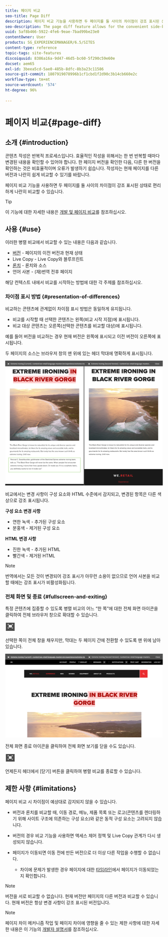 ```yaml
---
title: 페이지 비교
seo-title: Page Diff
description: 페이지 비교 기능을 사용하면 두 페이지를 둘 사이의 차이점이 강조 표시된 상태로 편리하게 나란히 비교할 수 있습니다.
seo-description: The page diff feature allows for the convenient side-by-side comparison of two pages with their differences highlighted.
uuid: 5af8b466-5922-4fe6-9eae-7bad99be23e0
contentOwner: User
products: SG_EXPERIENCEMANAGER/6.5/SITES
content-type: reference
topic-tags: site-features
discoiquuid: 8386a16a-9d47-46d5-bc60-5f290c59e60e
docset: aem65
exl-id: 3beea5cd-5ae0-485b-8dfc-8b3a23c11586
source-git-commit: 1807919078996b1cf1cbd1f2d90c3b14cb660e2c
workflow-type: tm+mt
source-wordcount: '574'
ht-degree: 96%

---
```


# 페이지 비교{#page-diff}

## 소개 {#introduction}

콘텐츠 작성은 반복적 프로세스입니다. 효율적인 작성을 위해서는 한 번 반복할 때마다 변경된 내용을 확인할 수 있어야 합니다. 한 페이지 버전을 확인한 다음, 다른 한 버전을 확인하는 것은 비효율적이며 오류가 발생하기 쉽습니다. 작성자는 현재 페이지를 다른 버전과 나란히 쉽게 비교할 수 있기를 바랍니다.

페이지 비교 기능을 사용하면 두 페이지를 둘 사이의 차이점이 강조 표시된 상태로 편리하게 나란히 비교할 수 있습니다.

>[!TIP]
>
>이 기능에 대한 자세한 내용은 [개발 및 페이지 비교](/help/sites-developing/pagediff.md#operation-details)를 참조하십시오.

## 사용 {#use}

이러한 병렬 비교에서 비교할 수 있는 내용은 다음과 같습니다.

* [버전](/help/sites-authoring/working-with-page-versions.md#comparing-a-version-with-current-page) - 페이지의 이전 버전과 현재 상태
* [](/help/sites-administering/msm-livecopy.md#comparing-a-live-copy-page-with-a-blueprint-page)Live Copy - Live Copy와 블루프린트
* [론치](/help/sites-authoring/launches-editing.md#comparing-a-launch-page-to-its-source-page) - 론치와 소스
* [](/help/sites-administering/tc-manage.md#comparing-language-copies)언어 사본 - (재)번역 전후 페이지

해당 컨텍스트 내에서 비교를 시작하는 방법에 대한 각 주제를 참조하십시오.

### 차이점 표시 방법 {#presentation-of-differences}

비교하는 콘텐츠에 관계없이 차이점 표시 방법은 동일하게 유지됩니다.

* 비교를 시작할 때 선택한 콘텐츠는 왼쪽(비교 시작 지점)에 표시됩니다.
* 비교 대상 콘텐츠는 오른쪽(선택한 콘텐츠를 비교할 대상)에 표시됩니다.

예를 들어 버전을 비교하는 경우 현재 버전은 왼쪽에 표시되고 이전 버전이 오른쪽에 표시됩니다.

두 페이지의 소스는 브라우저 창의 맨 위에 있는 헤더 막대에 명확하게 표시됩니다.

![헤더에 표시된 소스](assets/chlimage_1-109.png)

비교에서는 변경 사항이 구성 요소와 HTML 수준에서 감지되고, 변경된 항목은 다른 색상으로 강조 표시됩니다.

**구성 요소 변경 사항**

* 연한 녹색 - 추가된 구성 요소
* 분홍색 - 제거된 구성 요소

**HTML 변경 사항**

* 진한 녹색 - 추가된 HTML
* 빨간색 - 제거된 HTML

>[!NOTE]
>
>번역에서는 모든 것이 변경되어 강조 표시가 아무런 소용이 없으므로 언어 사본을 비교할 때에는 강조 표시가 비활성화됩니다.

### 전체 화면 및 종료 {#fullscreen-and-exiting}

특정 콘텐츠에 집중할 수 있도록 병렬 비교의 어느 “한 쪽”에 대한 전체 화면 아이콘을 클릭하여 전체 브라우저 창으로 확대할 수 있습니다.

![전체 화면 모드 아이콘](do-not-localize/chlimage_1-18.png)

선택한 쪽이 전체 창을 채우지만, 막대는 두 페이지 간에 전환할 수 있도록 맨 위에 남아 있습니다.

![상단의 막대를 사용하면 페이지 간에 전환할 수 있습니다.](assets/chlimage_1-110.png)

전체 화면 종료 아이콘을 클릭하여 전체 화면 보기를 닫을 수도 있습니다.

![전체 화면 닫기](do-not-localize/chlimage_1-19.png)

언제든지 헤더에서 [닫기] 버튼을 클릭하여 병렬 비교를 종료할 수 있습니다.

## 제한 사항 {#limitations}

페이지 비교 시 차이점이 예상대로 감지되지 않을 수 있습니다.

* 버전과 론치를 비교할 때, 이동 경로, 메뉴, 제품 목록 또는 로고(콘텐츠를 렌더링하기 위해 사이트 구조에 의존하는 구성 요소)와 같은 동적 구성 요소는 고려되지 않습니다.
* 버전의 경우 비교 기능을 사용하면 액세스 제어 정책 및 Live Copy 관계가 다시 생성되지 않습니다.
* 페이지가 이동되면 이동 전에 만든 버전으로 더 이상 다른 작업을 수행할 수 없습니다.

   * 차이에 문제가 발생한 경우 페이지에 대한 [타임라인](/help/sites-authoring/basic-handling.md#timeline)에서 페이지가 이동되었는지 확인합니다.

>[!NOTE]
>
>버전을 서로 비교할 수 없습니다. 현재 버전만 페이지의 다른 버전과 비교할 수 있습니다. 현재 버전은 항상 변경 사항이 강조 표시된 버전입니다.

>[!NOTE]
>
>페이지 차이 메커니즘 작업 및 페이지 차이에 영향을 줄 수 있는 제한 사항에 대한 자세한 내용은 이 기능의 [개발자 설명서](/help/sites-developing/pagediff.md)를 참조하십시오.
